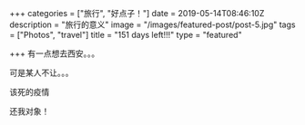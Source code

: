+++
categories = ["旅行", "好点子！"]
date = 2019-05-14T08:46:10Z
description = "旅行的意义"
image = "/images/featured-post/post-5.jpg"
tags = ["Photos", "travel"]
title = "151 days left!!!"
type = "featured"

+++
有一点想去西安。。。

可是某人不让。。。

该死的疫情

还我对象！